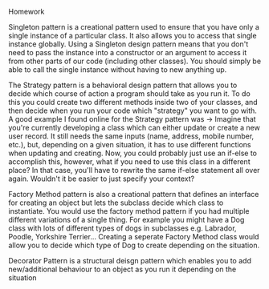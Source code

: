 Homework

Singleton pattern is a creational pattern used to ensure that you have only a single instance of a particular class. It also allows you to access that single instance globally. Using a Singleton design pattern means that you don't need to pass the instance into a constructor or an argument to access it from other parts of our code (including other classes). You should simply be able to call the single instance without having to new anything up.


The Strategy pattern is a behavioral design pattern that allows you to decide which course of action a program should take as you run it. To do this you could create two different methods inside two of your classes, and then decide when you run your code which "strategy" you want to go with. A good example I found online for the Strategy pattern was -> 
Imagine that you're currently developing a class which can either update or create a new user record. It still needs the same inputs (name, address, mobile number, etc.), but, depending on a given situation, it has to use different functions when updating and creating. Now, you could probably just use an if-else to accomplish this, however, what if you need to use this class in a different place? In that case, you'll have to rewrite the same if-else statement all over again. Wouldn't it be easier to just specify your context?


Factory Method pattern is also a creational pattern that defines an interface for creating an object but lets the subclass decide which class to instantiate. You would use the factory method pattern if you had multiple different variations of a single thing. For example you might have a Dog class with lots of different types of dogs in subclasses  e.g. Labrador, Poodle, Yorkshire Terrier...
Creating a seperate Factory Method class would allow you to decide which type of Dog to create depending on the situation.


Decorator Pattern is a structural deisgn pattern which enables you to add new/additional behaviour to an object as you run it depending on the situation

